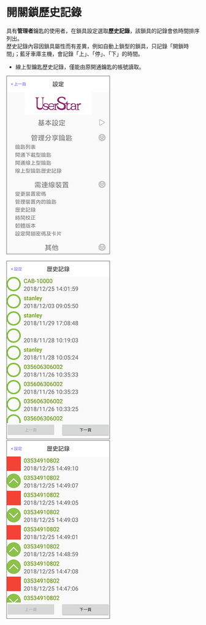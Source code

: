 # 開關鎖歷史記錄

具有**管理者**鑰匙的使用者，在鎖具設定選取**歷史記錄**，該鎖具的記錄會依時間排序列出。  
歷史記錄內容因鎖具屬性而有差異，例如自動上鎖型的鎖具，只記錄「開鎖時間」；藍牙車庫主機，會記錄「上」、「停」、「下」的時間。

* 線上型鑰匙歷史記錄，僅能由原開通鑰匙的帳號讀取。

![](../.gitbook/assets/screenshot_2018-12-21-14-09-09-676_com.userstar.phonekey.png)

![](../.gitbook/assets/screenshot_2018-12-25-15-13-46-145_com.userstar.phonekey.png) ![](../.gitbook/assets/screenshot_2018-12-25-15-14-38-511_com.userstar.phonekey.png)

